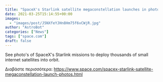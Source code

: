 ```yaml
---
title: "SpaceX's Starlink satellite megaconstellation launches in photos"
date: 2021-03-25T15:14:55+00:00
images:
  - "images/post/J5NXfeYJHn8Hm75f6vCWjR.jpg"
author: "AstroBot"
categories: ["News"]
tags: ["space.com"]
draft: false
---
```


See photo's of SpaceX's Starlink missions to deploy thousands of small internet satellites into orbit. 

Διαβάστε περισσότερα: https://www.space.com/spacex-starlink-satellite-megaconstellation-launch-photos.html
